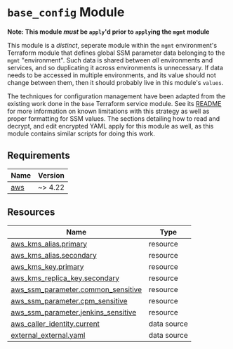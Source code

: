 # `base_config` Module

**Note: This module _must_ be `apply`'d prior to `apply`ing the `mgmt` module**

This module is a _distinct_, seperate module within the `mgmt` environment's Terraform module that defines global SSM parameter data
belonging to the `mgmt` "environment". Such data is shared between _all_ environments and services,
and so duplicating it across environments is unnecessary. If data needs to be accessed in multiple
environments, and its value should not change between them, then it should probably live in this
module's `values`.

The techniques for configuration management have been adapted from the existing work done in the
`base` Terraform service module. See its [README](../../../services/base/README.md) for more
information on known limitations with this strategy as well as proper formatting for SSM values. The
sections detailing how to read and decrypt, and edit encrypted YAML apply for this module as well,
as this module contains similar scripts for doing this work.

<!-- BEGIN_TF_DOCS -->
<!-- GENERATED WITH `terraform-docs .`
     Manually updating the README.md will be overwritten.
     For more details, see the file '.terraform-docs.yml' or
     https://terraform-docs.io/user-guide/configuration/
-->
## Requirements

| Name | Version |
|------|---------|
| <a name="requirement_aws"></a> [aws](#requirement\_aws) | ~> 4.22 |

<!-- GENERATED WITH `terraform-docs .`
Manually updating the README.md will be overwritten.
For more details, see the file '.terraform-docs.yml' or
https://terraform-docs.io/user-guide/configuration/
-->

## Resources

| Name | Type |
|------|------|
| [aws_kms_alias.primary](https://registry.terraform.io/providers/hashicorp/aws/latest/docs/resources/kms_alias) | resource |
| [aws_kms_alias.secondary](https://registry.terraform.io/providers/hashicorp/aws/latest/docs/resources/kms_alias) | resource |
| [aws_kms_key.primary](https://registry.terraform.io/providers/hashicorp/aws/latest/docs/resources/kms_key) | resource |
| [aws_kms_replica_key.secondary](https://registry.terraform.io/providers/hashicorp/aws/latest/docs/resources/kms_replica_key) | resource |
| [aws_ssm_parameter.common_sensitive](https://registry.terraform.io/providers/hashicorp/aws/latest/docs/resources/ssm_parameter) | resource |
| [aws_ssm_parameter.cpm_sensitive](https://registry.terraform.io/providers/hashicorp/aws/latest/docs/resources/ssm_parameter) | resource |
| [aws_ssm_parameter.jenkins_sensitive](https://registry.terraform.io/providers/hashicorp/aws/latest/docs/resources/ssm_parameter) | resource |
| [aws_caller_identity.current](https://registry.terraform.io/providers/hashicorp/aws/latest/docs/data-sources/caller_identity) | data source |
| [external_external.yaml](https://registry.terraform.io/providers/hashicorp/external/latest/docs/data-sources/external) | data source |
<!-- END_TF_DOCS -->
